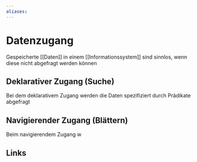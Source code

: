 ```yaml
---
aliases: 
---
```

# Datenzugang 
Gespeicherte [[Daten]] in einem [[Informationssystem]] sind sinnlos, wenn diese nicht abgefragt werden können

## Deklarativer Zugang (Suche)
Bei dem deklarativem Zugang werden die Daten spezifiziert durch Prädikate abgefragt

## Navigierender Zugang (Blättern)
Beim navigierendem Zugang w

## Links